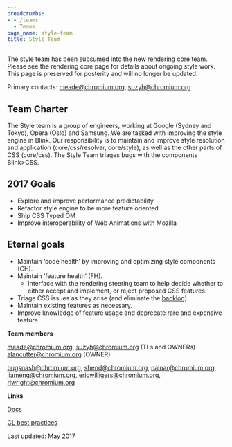 ```yaml
---
breadcrumbs:
- - /teams
  - Teams
page_name: style-team
title: Style Team
---
```


The style team has been subsumed into the new [rendering
core](//chromium.org/teams/rendering) team. Please see the rendering core page
for details about ongoing style work.
This page is preserved for posterity and will no longer be updated.

Primary contacts: meade@chromium.org, suzyh@chromium.org

## Team Charter

The Style team is a group of engineers, working at Google (Sydney and Tokyo),
Opera (Oslo) and Samsung. We are tasked with improving the style engine in
Blink. Our responsibility is to maintain and improve style resolution and
application (core/css/resolver, core/style), as well as the other parts of CSS
(core/css).
The Style Team triages bugs with the components Blink&gt;CSS.

## 2017 Goals

*   Explore and improve performance predictability
*   Refactor style engine to be more feature oriented
*   Ship CSS Typed OM
*   Improve interoperability of Web Animations with Mozilla

## Eternal goals

*   Maintain ‘code health’ by improving and optimizing style components
            (CH).
*   Maintain ‘feature health’ (FH).
    *   Interface with the rendering steering team to help decide
                whether to either accept and implement, or reject proposed CSS
                features.
*   Triage CSS issues as they arise (and eliminate the
            [backlog](https://code.google.com/p/chromium/issues/list?can=2&q=Cr%3DBlink-CSS+&colspec=ID+Pri+M+Week+ReleaseBlock+Cr+Status+Owner+Summary+OS+Modified&x=m&y=releaseblock&cells=tiles)).
*   Maintain existing features as necessary.
*   Improve knowledge of feature usage and deprecate rare and expensive
            feature.

**Team members**

meade@chromium.org, suzyh@chromium.org (TLs and OWNERs)
alancutter@chromium.org (OWNER)

bugsnash@chromium.org, shend@chromium.org, nainar@chromium.org,
jiameng@chromium.org, ericwilligers@chromium.org, rjwright@chromium.org

**Links**

[Docs](http://blink.style/docs)

[CL best
practices](https://docs.google.com/document/d/1Zk3y699NTmH96qEDvofiUHbTckHJbkT8t3vY6ker3z0/edit?ts=590a6e7b#)

Last updated: May 2017